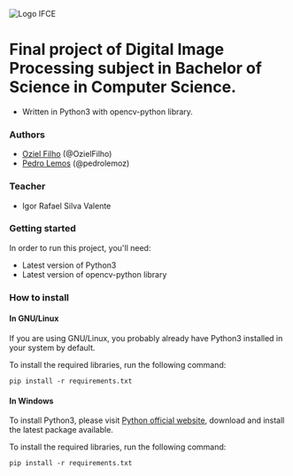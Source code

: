 ![Logo IFCE](https://ifce.edu.br/maracanau/menu/uploads/marcas-campus-maracanau/logo_ifce_maracanau_horizontal_cor.png)

# Final project of Digital Image Processing subject in Bachelor of Science in Computer Science.
* Written in Python3 with opencv-python library.

### Authors
- [Oziel Filho](https://github.com/OzielFilho) (@OzielFilho)
- [Pedro Lemos](https://github.com/pedrolemoz) (@pedrolemoz)

### Teacher
- Igor Rafael Silva Valente

### Getting started
In order to run this project, you'll need:

* Latest version of Python3
* Latest version of opencv-python library

### How to install
#### In GNU/Linux
  If you are using GNU/Linux, you probably already have Python3 installed in your system by default.
  
  To install the required libraries, run the following command:
  
  ```
  pip install -r requirements.txt
  ```

#### In Windows
  To install Python3, please visit [Python official website](https://www.python.org/downloads/), download and install the latest package available.

  To install the required libraries, run the following command:
  
  ```
  pip install -r requirements.txt
  ```
